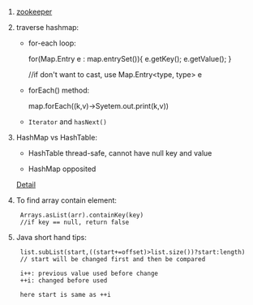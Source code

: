 1. [zookeeper](zhuanlan.zhihu.com/p/134549250)
2. traverse hashmap:

    - for-each loop:

        for(Map.Entry e : map.entrySet()){
            e.getKey();
            e.getValue();
        }
        
        //if don't want to cast, use Map.Entry<type, type> e

    - forEach() method:

        map.forEach((k,v)->Syetem.out.print(k,v))

    - `Iterator` and `hasNext()`

3. HashMap vs HashTable:

    - HashTable thread-safe, cannot have null key and value

    - HashMap opposited

    [Detail](zhihu.com/question/20581065)


4. To find array contain element:

        Arrays.asList(arr).containKey(key)
        //if key == null, return false

5. Java short hand tips:

        list.subList(start,((start+=offset)>list.size())?start:length)
        // start will be changed first and then be compared

        i++: previous value used before change
        ++i: changed before used

        here start is same as ++i  